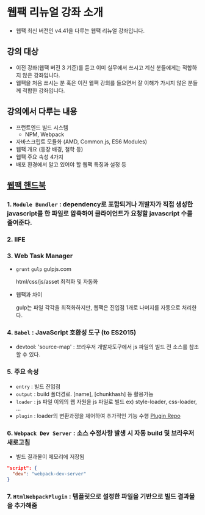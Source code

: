 # 웹팩 리뉴얼 강좌 소개

- 웹팩 최신 버전인 v4.41을 다루는 웹팩 리뉴얼 강좌입니다.

## 강의 대상

- 이전 강좌(웹팩 버전 3 기준)를 듣고 이미 실무에서 쓰시고 계신 분들에게는 적합하지 않은 강좌입니다.
- 웹팩을 처음 쓰시는 분 혹은 이전 웹팩 강의를 들으면서 잘 이해가 가시지 않은 분들께 적합한 강좌입니다.

## 강의에서 다루는 내용

- 프런트엔드 빌드 시스템
  - NPM, Webpack
- 자바스크립트 모듈화 (AMD, Common.js, ES6 Modules)
- 웹팩 개요 (등장 배경, 철학 등)
- 웹팩 주요 속성 4가지
- 배포 환경에서 알고 있어야 할 웹팩 특징과 설정 등

## [웹팩 핸드북](https://joshua1988.github.io/webpack-guide/concepts/entry.html#entry)

### 1. `Module Bundler` : dependency로 포함되거나 개발자가 직접 생성한 javascript를 한 파일로 압축하여 클라이언트가 요청할 javascript 수를 줄여준다.

### 2. IIFE

### 3. Web Task Manager

- `grunt` `gulp` gulpjs.com

  html/css/js/asset 최적화 및 자동화

- 웹팩과 차이

  gulp는 파일 각각을 최적화하지만, 웹팩은 진입점 1개로 나머지를 자동으로 처리한다.

### 4. `Babel` : JavaScript 호환성 도구 (to ES2015)

- devtool: 'source-map' : 브라우저 개발자도구에서 js 파일의 빌드 전 소스를 참조할 수 있다.

### 5. 주요 속성

- `entry` : 빌드 진입점
- `output` : build 폴더경로. [name], [chunkhash] 등 활용가능
- `loader` : js 파일 이외의 웹 자원을 js 파일로 빌드 ex) style-loader, css-loader, …
- `plugin` : loader의 변환과정을 제어하여 추가적인 기능 수행 [Plugin Repo](https://webpack.js.org/plugins/)

### 6. `Webpack Dev Server` : 소스 수정사항 발생 시 자동 build 및 브라우저 새로고침

- 빌드 결과물이 메모리에 저장됨

```json
"script": {
  "dev": "webpack-dev-server"
}
```

### 7. `HtmlWebpackPlugin` : 템플릿으로 설정한 파일을 기반으로 빌드 결과물을 추가해줌
